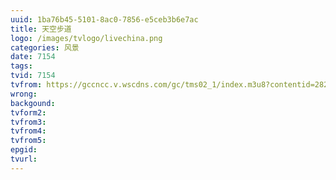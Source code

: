 ```yaml
---
uuid: 1ba76b45-5101-8ac0-7856-e5ceb3b6e7ac
title: 天空步道
logo: /images/tvlogo/livechina.png
categories: 风景
date: 7154
tags:
tvid: 7154
tvfrom: https://gccncc.v.wscdns.com/gc/tms02_1/index.m3u8?contentid=2820180516001
wrong:
backgound:
tvform2:
tvfrom3:
tvfrom4:
tvfrom5:
epgid:
tvurl:
---
```


